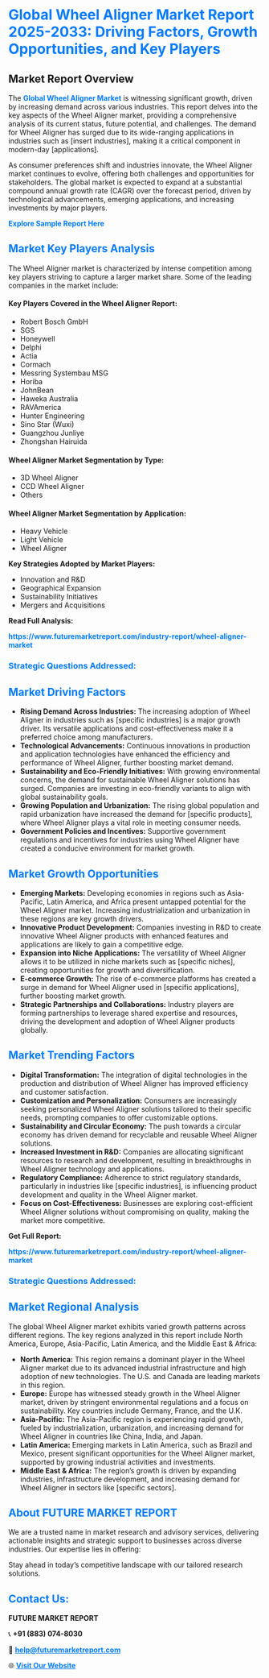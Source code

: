 <h1 style="color: #007BFF;">Global Wheel Aligner Market Report 2025-2033: Driving Factors, Growth Opportunities, and Key Players</h1>

<section id="overview">
<h2>Market Report Overview</h2>
<p>The <a href="https://www.futuremarketreport.com/industry-report/wheel-aligner-market" style="color: #007BFF; text-decoration: none;"><strong>Global Wheel Aligner Market</strong></a> is witnessing significant growth, driven by increasing demand across various industries. This report delves into the key aspects of the Wheel Aligner market, providing a comprehensive analysis of its current status, future potential, and challenges. The demand for Wheel Aligner has surged due to its wide-ranging applications in industries such as [insert industries], making it a critical component in modern-day [applications].</p>
<p>As consumer preferences shift and industries innovate, the Wheel Aligner market continues to evolve, offering both challenges and opportunities for stakeholders. The global market is expected to expand at a substantial compound annual growth rate (CAGR) over the forecast period, driven by technological advancements, emerging applications, and increasing investments by major players.</p>
</section>

<section id="overview">
<p><a href="https://www.futuremarketreport.com/request-sample/reportId=125935" style="color: #007BFF; text-decoration: none;"><strong>Explore Sample Report Here</strong></a></p>
</section>

<section id="key-players">
<h2 style="color: #007BFF;">Market Key Players Analysis</h2>
<p>The Wheel Aligner market is characterized by intense competition among key players striving to capture a larger market share. Some of the leading companies in the market include:</p>
<h4>Key Players Covered in the Wheel Aligner Report:</h4>
<ul><li>Robert Bosch GmbH</li><li>SGS</li><li>Honeywell</li><li>Delphi</li><li>Actia</li><li>Cormach</li><li>Messring Systembau MSG</li><li>Horiba</li><li>JohnBean</li><li>Haweka Australia</li><li>RAVAmerica</li><li>Hunter Engineering</li><li>Sino Star (Wuxi)</li><li>Guangzhou Junliye</li><li>Zhongshan Hairuida</li></ul>
<h4>Wheel Aligner Market Segmentation by Type:</h4>
<ul><li>3D Wheel Aligner</li><li>CCD Wheel Aligner</li><li>Others</li></ul>

<h4>Wheel Aligner Market Segmentation by Application:</h4>
<ul><li>Heavy Vehicle</li><li>Light Vehicle</li><li>Wheel Aligner</li></ul>
<p><strong>Key Strategies Adopted by Market Players:</strong></p>
<ul>
<li>Innovation and R&D</li>
<li>Geographical Expansion</li>
<li>Sustainability Initiatives</li>
<li>Mergers and Acquisitions</li>
</ul>
</section>

<section>
<p><strong>Read Full Analysis: </strong></p><a href="https://www.futuremarketreport.com/industry-report/wheel-aligner-market" style="color: #007BFF; text-decoration: none;"><strong>https://www.futuremarketreport.com/industry-report/wheel-aligner-market</strong></a>
<h3 style="color: #007BFF;">Strategic Questions Addressed:</h3>
</section>

<section id="driving-factors">
<h2 style="color: #007BFF;">Market Driving Factors</h2>
<ul>
<li><strong>Rising Demand Across Industries:</strong> The increasing adoption of Wheel Aligner in industries such as [specific industries] is a major growth driver. Its versatile applications and cost-effectiveness make it a preferred choice among manufacturers.</li>
<li><strong>Technological Advancements:</strong> Continuous innovations in production and application technologies have enhanced the efficiency and performance of Wheel Aligner, further boosting market demand.</li>
<li><strong>Sustainability and Eco-Friendly Initiatives:</strong> With growing environmental concerns, the demand for sustainable Wheel Aligner solutions has surged. Companies are investing in eco-friendly variants to align with global sustainability goals.</li>
<li><strong>Growing Population and Urbanization:</strong> The rising global population and rapid urbanization have increased the demand for [specific products], where Wheel Aligner plays a vital role in meeting consumer needs.</li>
<li><strong>Government Policies and Incentives:</strong> Supportive government regulations and incentives for industries using Wheel Aligner have created a conducive environment for market growth.</li>
</ul>
</section>

<section id="growth-opportunities">
<h2 style="color: #007BFF;">Market Growth Opportunities</h2>
<ul>
<li><strong>Emerging Markets:</strong> Developing economies in regions such as Asia-Pacific, Latin America, and Africa present untapped potential for the Wheel Aligner market. Increasing industrialization and urbanization in these regions are key growth drivers.</li>
<li><strong>Innovative Product Development:</strong> Companies investing in R&D to create innovative Wheel Aligner products with enhanced features and applications are likely to gain a competitive edge.</li>
<li><strong>Expansion into Niche Applications:</strong> The versatility of Wheel Aligner allows it to be utilized in niche markets such as [specific niches], creating opportunities for growth and diversification.</li>
<li><strong>E-commerce Growth:</strong> The rise of e-commerce platforms has created a surge in demand for Wheel Aligner used in [specific applications], further boosting market growth.</li>
<li><strong>Strategic Partnerships and Collaborations:</strong> Industry players are forming partnerships to leverage shared expertise and resources, driving the development and adoption of Wheel Aligner products globally.</li>
</ul>
</section>

<section id="trending-factors">
<h2 style="color: #007BFF;">Market Trending Factors</h2>
<ul>
<li><strong>Digital Transformation:</strong> The integration of digital technologies in the production and distribution of Wheel Aligner has improved efficiency and customer satisfaction.</li>
<li><strong>Customization and Personalization:</strong> Consumers are increasingly seeking personalized Wheel Aligner solutions tailored to their specific needs, prompting companies to offer customizable options.</li>
<li><strong>Sustainability and Circular Economy:</strong> The push towards a circular economy has driven demand for recyclable and reusable Wheel Aligner solutions.</li>
<li><strong>Increased Investment in R&D:</strong> Companies are allocating significant resources to research and development, resulting in breakthroughs in Wheel Aligner technology and applications.</li>
<li><strong>Regulatory Compliance:</strong> Adherence to strict regulatory standards, particularly in industries like [specific industries], is influencing product development and quality in the Wheel Aligner market.</li>
<li><strong>Focus on Cost-Effectiveness:</strong> Businesses are exploring cost-efficient Wheel Aligner solutions without compromising on quality, making the market more competitive.</li>
</ul>
</section>

<section>
<p><strong>Get Full Report: </strong></p><a href="https://www.futuremarketreport.com/industry-report/wheel-aligner-market" style="color: #007BFF; text-decoration: none;"><strong>https://www.futuremarketreport.com/industry-report/wheel-aligner-market</strong></a>
<h3 style="color: #007BFF;">Strategic Questions Addressed:</h3>
</section>


<section id="regional-analysis">
<h2 style="color: #007BFF;">Market Regional Analysis</h2>
<p>The global Wheel Aligner market exhibits varied growth patterns across different regions. The key regions analyzed in this report include North America, Europe, Asia-Pacific, Latin America, and the Middle East & Africa:</p>
<ul>
<li><strong>North America:</strong> This region remains a dominant player in the Wheel Aligner market due to its advanced industrial infrastructure and high adoption of new technologies. The U.S. and Canada are leading markets in this region.</li>
<li><strong>Europe:</strong> Europe has witnessed steady growth in the Wheel Aligner market, driven by stringent environmental regulations and a focus on sustainability. Key countries include Germany, France, and the U.K.</li>
<li><strong>Asia-Pacific:</strong> The Asia-Pacific region is experiencing rapid growth, fueled by industrialization, urbanization, and increasing demand for Wheel Aligner in countries like China, India, and Japan.</li>
<li><strong>Latin America:</strong> Emerging markets in Latin America, such as Brazil and Mexico, present significant opportunities for the Wheel Aligner market, supported by growing industrial activities and investments.</li>
<li><strong>Middle East & Africa:</strong> The region’s growth is driven by expanding industries, infrastructure development, and increasing demand for Wheel Aligner in sectors like [specific sectors].</li>
</ul>
</section>

<footer>
<h2 style="color: #007BFF;">About FUTURE MARKET REPORT</h2>
<p>We are a trusted name in market research and advisory services, delivering actionable insights and strategic support to businesses across diverse industries. Our expertise lies in offering:</p>

<p>Stay ahead in today’s competitive landscape with our tailored research solutions.</p>

<h2 style="color: #007BFF;">Contact Us:</h2>
<p><strong>FUTURE MARKET REPORT</strong></p>
<p>📞 <strong>+91 (883) 074-8030</strong></p>
<p>📧 <strong><a href="mailto:help@futuremarketreport.com" style="color: #007BFF;">help@futuremarketreport.com</a></strong></p>
<p>🌐 <strong><a href="https://www.futuremarketreport.com/" style="color: #007BFF;">Visit Our Website</a></strong></p>
</footer>